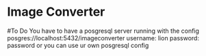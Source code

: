 # Image Converter


#To Do
You have to have a posgresql server running with the config
posgres://localhost:5432/imageconverter
username: lion
password: password
or you can use ur own posgresql config